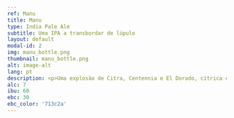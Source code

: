 ```yaml
---
ref: Manu
title: Manu
type: India Pale Ale
subtitle: Uma IPA a transbordar de lúpulo
layout: default
modal-id: 2
img: manu_bottle.png
thumbnail: manu_bottle.png
alt: image-alt
lang: pt
description: <p>Uma explosão de Citra, Centennia e El Dorado, cítrica e plena de tropicalismo, que te vai levar directamente a <i>Manu</i>, uma área protegida da floresta Amazónica, onde o Jaguar encontra refúgio da destruição provocada pela mão humana.</p> <p >O equilibrio entre o amargor, o malte e o aroma do lúpulo bebe-se com a mesma graciosidade com que o Jaguar atravessa a floresta densa. Refugia-te do caos da cidade nesta bomba de sabor.</p>
alc: 7
ibu: 60
ebc: 30
ebc_color: '713c2a'
---
```


